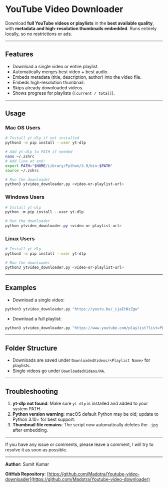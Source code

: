 # YouTube Video Downloader

Download **full YouTube videos or playlists** in the **best available quality**, with **metadata and high-resolution thumbnails embedded**. Runs entirely locally, so no restrictions or ads.

---

## Features

* Download a single video or entire playlist.
* Automatically merges best video + best audio.
* Embeds metadata (title, description, author) into the video file.
* Embeds high-resolution thumbnail.
* Skips already downloaded videos.
* Shows progress for playlists (`[current / total]`).

---

## Usage

### Mac OS Users

```bash
# Install yt-dlp if not installed
python3 -m pip install --user yt-dlp

# Add yt-dlp to PATH if needed
nano ~/.zshrc
# Add line at end:
export PATH="$HOME/Library/Python/3.9/bin:$PATH"
source ~/.zshrc

# Run the downloader
python3 ytvideo_downloader.py <video-or-playlist-url>
```

### Windows Users

```powershell
# Install yt-dlp
python -m pip install --user yt-dlp

# Run the downloader
python ytvideo_downloader.py <video-or-playlist-url>
```

### Linux Users

```bash
# Install yt-dlp
python3 -m pip install --user yt-dlp

# Run the downloader
python3 ytvideo_downloader.py <video-or-playlist-url>
```

---

## Examples

* Download a single video:

```bash
python3 ytvideo_downloader.py "https://youtu.be/_ijaEtNzZgw"
```

* Download a full playlist:

```bash
python3 ytvideo_downloader.py "https://www.youtube.com/playlist?list=PLQNp-BCxMEnIeSoWfDbZXzJURVnItRyBz"
```

---

## Folder Structure

* Downloads are saved under `DownloadedVideos/<Playlist Name>` for playlists.
* Single videos go under `DownloadedVideos/NA`.

---

## Troubleshooting

1. **yt-dlp not found**: Make sure `yt-dlp` is installed and added to your system PATH.
2. **Python version warning**: macOS default Python may be old; update to Python 3.10+ for best support.
3. **Thumbnail file remains**: The script now automatically deletes the `.jpg` after embedding.

---

If you have any issue or comments, please leave a comment, I will try to resolve it as soon as possible.

---

**Author:** Sumit Kumar

**GitHub Repository:** [https://github.com/Madotra/Youtube-video-downloader](https://github.com/Madotra/Youtube-video-downloader)

